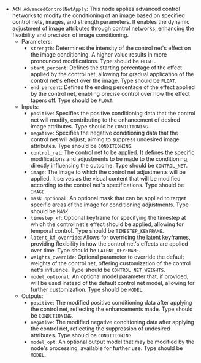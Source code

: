 - `ACN_AdvancedControlNetApply`: This node applies advanced control networks to modify the conditioning of an image based on specified control nets, images, and strength parameters. It enables the dynamic adjustment of image attributes through control networks, enhancing the flexibility and precision of image conditioning.
    - Parameters:
        - `strength`: Determines the intensity of the control net's effect on the image conditioning. A higher value results in more pronounced modifications. Type should be `FLOAT`.
        - `start_percent`: Defines the starting percentage of the effect applied by the control net, allowing for gradual application of the control net's effect over the image. Type should be `FLOAT`.
        - `end_percent`: Defines the ending percentage of the effect applied by the control net, enabling precise control over how the effect tapers off. Type should be `FLOAT`.
    - Inputs:
        - `positive`: Specifies the positive conditioning data that the control net will modify, contributing to the enhancement of desired image attributes. Type should be `CONDITIONING`.
        - `negative`: Specifies the negative conditioning data that the control net will adjust, aiming to suppress undesired image attributes. Type should be `CONDITIONING`.
        - `control_net`: The control net to be applied. It defines the specific modifications and adjustments to be made to the conditioning, directly influencing the outcome. Type should be `CONTROL_NET`.
        - `image`: The image to which the control net adjustments will be applied. It serves as the visual content that will be modified according to the control net's specifications. Type should be `IMAGE`.
        - `mask_optional`: An optional mask that can be applied to target specific areas of the image for conditioning adjustments. Type should be `MASK`.
        - `timestep_kf`: Optional keyframe for specifying the timestep at which the control net's effect should be applied, allowing for temporal control. Type should be `TIMESTEP_KEYFRAME`.
        - `latent_kf_override`: Allows for overriding the latent keyframes, providing flexibility in how the control net's effects are applied over time. Type should be `LATENT_KEYFRAME`.
        - `weights_override`: Optional parameter to override the default weights of the control net, offering customization of the control net's influence. Type should be `CONTROL_NET_WEIGHTS`.
        - `model_optional`: An optional model parameter that, if provided, will be used instead of the default control net model, allowing for further customization. Type should be `MODEL`.
    - Outputs:
        - `positive`: The modified positive conditioning data after applying the control net, reflecting the enhancements made. Type should be `CONDITIONING`.
        - `negative`: The modified negative conditioning data after applying the control net, reflecting the suppression of undesired attributes. Type should be `CONDITIONING`.
        - `model_opt`: An optional output model that may be modified by the node's processing, available for further use. Type should be `MODEL`.
